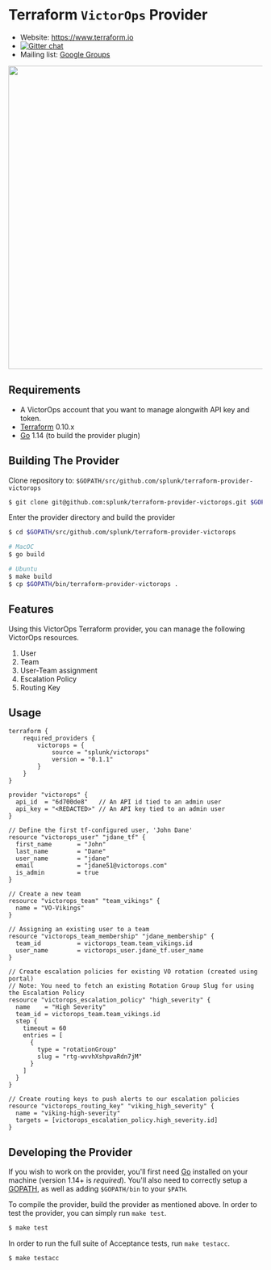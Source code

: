 Terraform `VictorOps` Provider
=========================

- Website: https://www.terraform.io
- [![Gitter chat](https://badges.gitter.im/hashicorp-terraform/Lobby.png)](https://gitter.im/hashicorp-terraform/Lobby)
- Mailing list: [Google Groups](http://groups.google.com/group/terraform-tool)

<img src="https://cdn.rawgit.com/hashicorp/terraform-website/master/content/source/assets/images/logo-hashicorp.svg" width="600px">

Requirements
------------

- A VictorOps account that you want to manage alongwith API key and token.
- [Terraform](https://www.terraform.io/downloads.html) 0.10.x
- [Go](https://golang.org/doc/install) 1.14 (to build the provider plugin)

Building The Provider
---------------------

Clone repository to: `$GOPATH/src/github.com/splunk/terraform-provider-victorops`

```sh
$ git clone git@github.com:splunk/terraform-provider-victorops.git $GOPATH/src/github.com/splunk/terraform-provider-victorops
```

Enter the provider directory and build the provider

```sh
$ cd $GOPATH/src/github.com/splunk/terraform-provider-victorops

# MacOC
$ go build

# Ubuntu
$ make build
$ cp $GOPATH/bin/terraform-provider-victorops .
```

Features
------------
Using this VictorOps Terraform provider, you can manage the following VictorOps resources.

1. User
2. Team
3. User-Team assignment
4. Escalation Policy
5. Routing Key

Usage
------------
```
terraform {
	required_providers {
		victorops = {
			source = "splunk/victorops"
			version = "0.1.1"
		}
	}
}

provider "victorops" {
  api_id  = "6d700de8"   // An API id tied to an admin user
  api_key = "<REDACTED>" // An API key tied to an admin user
}

// Define the first tf-configured user, 'John Dane'
resource "victorops_user" "jdane_tf" {
  first_name       = "John"
  last_name        = "Dane"
  user_name        = "jdane"
  email            = "jdane51@victorops.com"
  is_admin         = true
}

// Create a new team
resource "victorops_team" "team_vikings" {
  name = "VO-Vikings"
}

// Assigning an existing user to a team
resource "victorops_team_membership" "jdane_membership" {
  team_id          = victorops_team.team_vikings.id
  user_name        = victorops_user.jdane_tf.user_name
}

// Create escalation policies for existing VO rotation (created using portal)
// Note: You need to fetch an existing Rotation Group Slug for using the Escalation Policy
resource "victorops_escalation_policy" "high_severity" {
  name    = "High Severity"
  team_id = victorops_team.team_vikings.id
  step {
    timeout = 60
    entries = [
      {
        type = "rotationGroup"
        slug = "rtg-wvvhXshpvaRdn7jM"
      }
    ]
  } 
}

// Create routing keys to push alerts to our escalation policies
resource "victorops_routing_key" "viking_high_severity" {
  name = "viking-high-severity"
  targets = [victorops_escalation_policy.high_severity.id]
}
```

Developing the Provider
---------------------------

If you wish to work on the provider, you'll first need [Go](http://www.golang.org) installed on your machine (version 1.14+ is *required*). You'll also need to correctly setup a [GOPATH](http://golang.org/doc/code.html#GOPATH), as well as adding `$GOPATH/bin` to your `$PATH`.

To compile the provider, build the provider as mentioned above. In order to test the provider, you can simply run `make test`.

```sh
$ make test
```

In order to run the full suite of Acceptance tests, run `make testacc`.

```sh
$ make testacc
```
